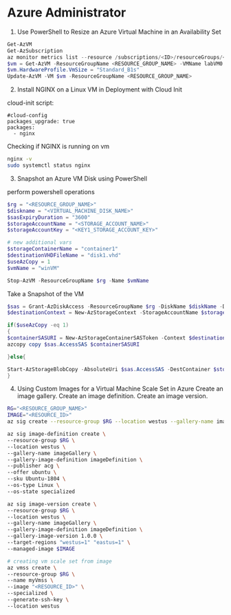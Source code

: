 # Azure Administrator 

1. Use PowerShell to Resize an Azure Virtual Machine in an Availability Set

```powershell
Get-AzVM
Get-AzSubscription
az monitor metrics list --resource /subscriptions/<ID>/resourceGroups/<RESOURCE_GROUP_NAME>/providers/Microsoft.Compute/virtualMachines/labVM0
$vm = Get-AzVM -ResourceGroupName <RESOURCE_GROUP_NAME> -VMName labVM0
$vm.HardwareProfile.VmSize = "Standard_B1s"
Update-AzVM -VM $vm -ResourceGroupName <RESOURCE_GROUP_NAME>
```


2. Install NGINX on a Linux VM in Deployment with Cloud Init

cloud-init script:
```
#cloud-config
packages_upgrade: true
packages:
  - nginx
```

Checking if NGINX is running on vm
```bash
nginx -v
sudo systemctl status nginx
```


3. Snapshot an Azure VM Disk using PowerShell

perform powershell operations
```powershell
$rg = "<RESOURCE_GROUP_NAME>"
$diskname = "<VIRTUAL_MACHINE_DISK_NAME>"
$sasExpiryDuration = "3600"
$storageAccountName = "<STORAGE_ACCOUNT_NAME>"
$storageAccountKey = "<KEY1_STORAGE_ACCOUNT_KEY>"

# new additional vars
$storageContainerName = "container1"
$destinationVHDFileName = "disk1.vhd"
$useAzCopy = 1
$vmName = "winVM"

Stop-AzVM -ResourceGroupName $rg -Name $vmName
```

Take a Snapshot of the VM
```powershell
$sas = Grant-AzDiskAccess -ResourceGroupName $rg -DiskName $diskName -DurationInSecond $sasExpiryDuration -Access Read
$destinationContext = New-AzStorageContext -StorageAccountName $storageAccountName -StorageAccountKey $storageAccountKey

if($useAzCopy -eq 1)
{
$containerSASURI = New-AzStorageContainerSASToken -Context $destinationContext -ExpiryTime(get-date).AddSeconds($sasExpiryDuration) -FullUri -Name $storageContainerName -Permission rw
azcopy copy $sas.AccessSAS $containerSASURI

}else{

Start-AzStorageBlobCopy -AbsoluteUri $sas.AccessSAS -DestContainer $storageContainerName -DestContext $destinationContext -DestBlob $destinationVHDFileName
}
```


4. Using Custom Images for a Virtual Machine Scale Set in Azure
  Create an image gallery.
  Create an image definition.
  Create an image version.
```bash
RG="<RESOURCE_GROUP_NAME>"
IMAGE="<RESOURCE_ID>"
az sig create --resource-group $RG --location westus --gallery-name imageGallery

az sig image-definition create \
--resource-group $RG \
--location westus \
--gallery-name imageGallery \
--gallery-image-definition imageDefinition \
--publisher acg \
--offer ubuntu \
--sku Ubuntu-1804 \
--os-type Linux \
--os-state specialized

az sig image-version create \
--resource-group $RG \
--location westus \
--gallery-name imageGallery \
--gallery-image-definition imageDefinition \
--gallery-image-version 1.0.0 \
--target-regions "westus=1" "eastus=1" \
--managed-image $IMAGE

# creating vm scale set from image
az vmss create \
--resource-group $RG \
--name myVmss \
--image "<RESOURCE_ID>" \
--specialized \
--generate-ssh-key \
--location westus
```
